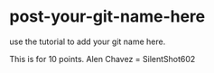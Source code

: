 # post-your-git-name-here
use the tutorial to add your git name here.

This is for 10 points. 
Alen Chavez = SilentShot602
